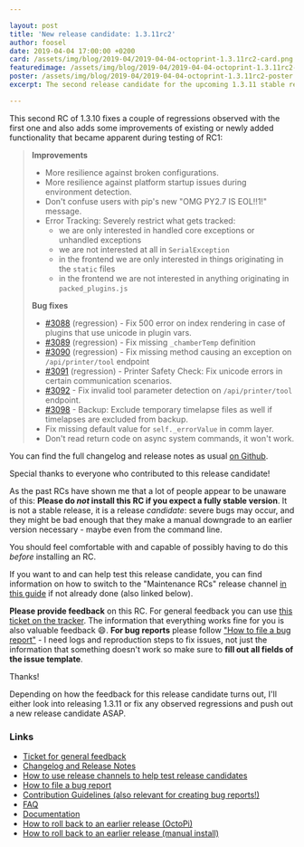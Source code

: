 ```yaml
---

layout: post
title: 'New release candidate: 1.3.11rc2'
author: foosel
date: 2019-04-04 17:00:00 +0200
card: /assets/img/blog/2019-04/2019-04-04-octoprint-1.3.11rc2-card.png
featuredimage: /assets/img/blog/2019-04/2019-04-04-octoprint-1.3.11rc2-card.png
poster: /assets/img/blog/2019-04/2019-04-04-octoprint-1.3.11rc2-poster.png
excerpt: The second release candidate for the upcoming 1.3.11 stable release.

---
```


This second RC of 1.3.10 fixes a couple of regressions observed with the first one and also adds some improvements
of existing or newly added functionality that became apparent during testing of RC1:

> **Improvements**
> 
>   * More resilience against broken configurations.
>   * More resilience against platform startup issues during environment detection.
>   * Don't confuse users with pip's new "OMG PY2.7 IS EOL!!1!" message.
>   * Error Tracking: Severely restrict what gets tracked:
>     * we are only interested in handled core exceptions or unhandled exceptions
>     * we are not interested at all in `SerialException`
>     * in the frontend we are only interested in things originating in the `static` files
>     * in the frontend we are not interested in anything originating in `packed_plugins.js`
> 
> **Bug fixes**
> 
>   * [#3088](https://github.com/foosel/OctoPrint/issues/3088) (regression) - Fix 500 error on index rendering in case of plugins that use unicode in plugin vars.
>   * [#3089](https://github.com/foosel/OctoPrint/issues/3089) (regression) - Fix missing `_chamberTemp` definition
>   * [#3090](https://github.com/foosel/OctoPrint/issues/3090) (regression) - Fix missing method causing an exception on `/api/printer/tool` endpoint
>   * [#3091](https://github.com/foosel/OctoPrint/issues/3091) (regression) - Printer Safety Check: Fix unicode errors in certain communication scenarios.
>   * [#3092](https://github.com/foosel/OctoPrint/issues/3092) - Fix invalid tool parameter detection on `/api/printer/tool` endpoint.
>   * [#3098](https://github.com/foosel/OctoPrint/issues/3098) - Backup: Exclude temporary timelapse files as well if timelapses are excluded from backup.
>   * Fix missing default value for `self._errorValue` in comm layer.
>   * Don't read return code on async system commands, it won't work.
 
You can find the full changelog and release notes as usual [on Github](https://github.com/foosel/OctoPrint/releases/tag/1.3.11rc2).

Special thanks to everyone who contributed to this release candidate!

As the past RCs have shown me that a lot of people appear to be unaware of this: **Please do *not* install this RC if you 
expect a fully stable version**. It is not a stable release, it is a release *candidate*: severe bugs may occur, and 
they might be bad enough that they make a manual downgrade to an earlier version necessary - maybe even from the command line. 

You should feel comfortable with and capable of possibly having to do this *before* installing an RC.

If you want to and can help test this release candidate, you can find information on how to switch to the 
"Maintenance RCs" release channel [in this guide](https://community.octoprint.org/t/how-to-use-the-release-channels-to-help-test-release-candidates/402)
if not already done (also linked below).

**Please provide feedback** on this RC. For general feedback you can use 
[this ticket on the tracker](https://github.com/foosel/OctoPrint/issues/3103).
The information that everything works fine for you is also valuable feedback 😄. **For bug reports** please follow
["How to file a bug report"](https://github.com/foosel/OctoPrint/blob/master/CONTRIBUTING.md#how-to-file-a-bug-report) - 
I need logs and reproduction steps to fix issues, not just the information that something doesn't work so make sure to
**fill out all fields of the issue template**.

Thanks!

Depending on how the feedback for this release candidate turns out, I'll either look into releasing 1.3.11 or fix any 
observed regressions and push out a new release candidate ASAP.

### Links

  * [Ticket for general feedback](https://github.com/foosel/OctoPrint/issues/3103)
  * [Changelog and Release Notes](https://github.com/foosel/OctoPrint/releases/tag/1.3.11rc2)
  * [How to use release channels to help test release candidates](https://community.octoprint.org/t/how-to-use-the-release-channels-to-help-test-release-candidates/402)
  * [How to file a bug report](https://github.com/foosel/OctoPrint/blob/master/CONTRIBUTING.md#how-to-file-a-bug-report)
  * [Contribution Guidelines (also relevant for creating bug reports!)](https://github.com/foosel/OctoPrint/blob/master/CONTRIBUTING.md)
  * [FAQ](https://faq.octoprint.org)
  * [Documentation](http://docs.octoprint.org/)
  * [How to roll back to an earlier release (OctoPi)](https://community.octoprint.org/t/how-can-i-revert-to-an-older-version-of-the-octoprint-installation-on-my-octopi-image/205)
  * [How to roll back to an earlier release (manual install)](https://community.octoprint.org/t/how-can-i-roll-back-to-an-earlier-version-after-an-update/234)
